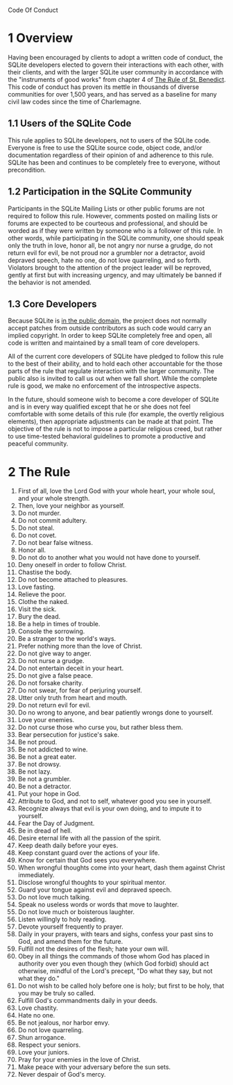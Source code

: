 Code Of Conduct

# 1 Overview

Having been encouraged by clients to adopt a written code of conduct, the SQLite developers elected to govern their interactions with each other, with their clients, and with the larger SQLite user community in accordance with the "instruments of good works" from chapter 4 of [The Rule of St. Benedict](https://en.wikipedia.org/wiki/Rule_of_Saint_Benedict). This code of conduct has proven its mettle in thousands of diverse communities for over 1,500 years, and has served as a baseline for many civil law codes since the time of Charlemagne.

## 1.1 Users of the SQLite Code

This rule applies to SQLite developers, not to users of the SQLite code. Everyone is free to use the SQLite source code, object code, and/or documentation regardless of their opinion of and adherence to this rule. SQLite has been and continues to be completely free to everyone, without precondition.

## 1.2 Participation in the SQLite Community

Participants in the SQLite Mailing Lists or other public forums are not required to follow this rule. However, comments posted on mailing lists or forums are expected to be courteous and professional, and should be worded as if they were written by someone who is a follower of this rule. In other words, while participating in the SQLite community, one should speak only the truth in love, honor all, be not angry nor nurse a grudge, do not return evil for evil, be not proud nor a grumbler nor a detractor, avoid depraved speech, hate no one, do not love quarreling, and so forth. Violators brought to the attention of the project leader will be reproved, gently at first but with increasing urgency, and may ultimately be banned if the behavior is not amended.

## 1.3 Core Developers

Because SQLite is [in the public domain](copyright.html), the project does not normally accept patches from outside contributors as such code would carry an implied copyright. In order to keep SQLite completely free and open, all code is written and maintained by a small team of core developers.

All of the current core developers of SQLite have pledged to follow this rule to the best of their ability, and to hold each other accountable for the those parts of the rule that regulate interaction with the larger community. The public also is invited to call us out when we fall short. While the complete rule is good, we make no enforcement of the introspective aspects.

In the future, should someone wish to become a core developer of SQLite and is in every way qualified except that he or she does not feel comfortable with some details of this rule (for example, the overtly religious elements), then appropriate adjustments can be made at that point. The objective of the rule is not to impose a particular religious creed, but rather to use time-tested behavioral guidelines to promote a productive and peaceful community.

# 2 The Rule

1.  First of all, love the Lord God with your whole heart, your whole soul, and your whole strength.
2.  Then, love your neighbor as yourself.
3.  Do not murder.
4.  Do not commit adultery.
5.  Do not steal.
6.  Do not covet.
7.  Do not bear false witness.
8.  Honor all.
9.  Do not do to another what you would not have done to yourself.
10.  Deny oneself in order to follow Christ.
11.  Chastise the body.
12.  Do not become attached to pleasures.
13.  Love fasting.
14.  Relieve the poor.
15.  Clothe the naked.
16.  Visit the sick.
17.  Bury the dead.
18.  Be a help in times of trouble.
19.  Console the sorrowing.
20.  Be a stranger to the world's ways.
21.  Prefer nothing more than the love of Christ.
22.  Do not give way to anger.
23.  Do not nurse a grudge.
24.  Do not entertain deceit in your heart.
25.  Do not give a false peace.
26.  Do not forsake charity.
27.  Do not swear, for fear of perjuring yourself.
28.  Utter only truth from heart and mouth.
29.  Do not return evil for evil.
30.  Do no wrong to anyone, and bear patiently wrongs done to yourself.
31.  Love your enemies.
32.  Do not curse those who curse you, but rather bless them.
33.  Bear persecution for justice's sake.
34.  Be not proud.
35.  Be not addicted to wine.
36.  Be not a great eater.
37.  Be not drowsy.
38.  Be not lazy.
39.  Be not a grumbler.
40.  Be not a detractor.
41.  Put your hope in God.
42.  Attribute to God, and not to self, whatever good you see in yourself.
43.  Recognize always that evil is your own doing, and to impute it to yourself.
44.  Fear the Day of Judgment.
45.  Be in dread of hell.
46.  Desire eternal life with all the passion of the spirit.
47.  Keep death daily before your eyes.
48.  Keep constant guard over the actions of your life.
49.  Know for certain that God sees you everywhere.
50.  When wrongful thoughts come into your heart, dash them against Christ immediately.
51.  Disclose wrongful thoughts to your spiritual mentor.
52.  Guard your tongue against evil and depraved speech.
53.  Do not love much talking.
54.  Speak no useless words or words that move to laughter.
55.  Do not love much or boisterous laughter.
56.  Listen willingly to holy reading.
57.  Devote yourself frequently to prayer.
58.  Daily in your prayers, with tears and sighs, confess your past sins to God, and amend them for the future.
59.  Fulfill not the desires of the flesh; hate your own will.
60.  Obey in all things the commands of those whom God has placed in authority over you even though they (which God forbid) should act otherwise, mindful of the Lord's precept, "Do what they say, but not what they do."
61.  Do not wish to be called holy before one is holy; but first to be holy, that you may be truly so called.
62.  Fulfill God's commandments daily in your deeds.
63.  Love chastity.
64.  Hate no one.
65.  Be not jealous, nor harbor envy.
66.  Do not love quarreling.
67.  Shun arrogance.
68.  Respect your seniors.
69.  Love your juniors.
70.  Pray for your enemies in the love of Christ.
71.  Make peace with your adversary before the sun sets.
72.  Never despair of God's mercy.
